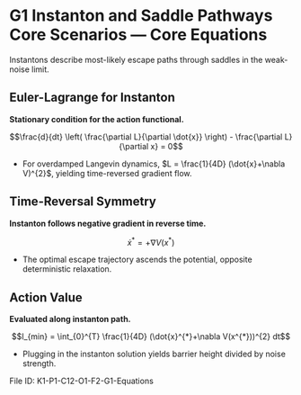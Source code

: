# G1 Instanton and Saddle Pathways Core Scenarios — Core Equations

Instantons describe most-likely escape paths through saddles in the weak-noise limit.

## Euler-Lagrange for Instanton
**Stationary condition for the action functional.**

$$\frac{d}{dt} \left( \frac{\partial L}{\partial \dot{x}} \right) - \frac{\partial L}{\partial x} = 0$$

- For overdamped Langevin dynamics, $L = \frac{1}{4D} (\dot{x}+\nabla V)^{2}$, yielding time-reversed gradient flow.
## Time-Reversal Symmetry
**Instanton follows negative gradient in reverse time.**

$$\dot{x}^{*} = +\nabla V(x^{*})$$

- The optimal escape trajectory ascends the potential, opposite deterministic relaxation.
## Action Value
**Evaluated along instanton path.**

$$I_{min} = \int_{0}^{T} \frac{1}{4D} (\dot{x}^{*}+\nabla V(x^{*}))^{2} dt$$

- Plugging in the instanton solution yields barrier height divided by noise strength.

File ID: K1-P1-C12-O1-F2-G1-Equations
